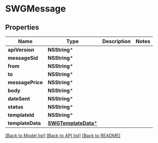 # SWGMessage

## Properties
Name | Type | Description | Notes
------------ | ------------- | ------------- | -------------
**apiVersion** | **NSString*** |  | 
**messageSid** | **NSString*** |  | 
**from** | **NSString*** |  | 
**to** | **NSString*** |  | 
**messagePrice** | **NSString*** |  | 
**body** | **NSString*** |  | 
**dateSent** | **NSString*** |  | 
**status** | **NSString*** |  | 
**templateId** | **NSString*** |  | 
**templateData** | [**SWGTemplateData***](SWGTemplateData.md) |  | 

[[Back to Model list]](../README.md#documentation-for-models) [[Back to API list]](../README.md#documentation-for-api-endpoints) [[Back to README]](../README.md)


